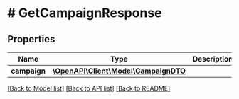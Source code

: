 # # GetCampaignResponse

## Properties

Name | Type | Description | Notes
------------ | ------------- | ------------- | -------------
**campaign** | [**\OpenAPI\Client\Model\CampaignDTO**](CampaignDTO.md) |  | [optional]

[[Back to Model list]](../../README.md#models) [[Back to API list]](../../README.md#endpoints) [[Back to README]](../../README.md)
